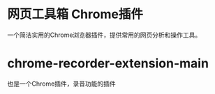 # 网页工具箱 Chrome插件

一个简洁实用的Chrome浏览器插件，提供常用的网页分析和操作工具。

# chrome-recorder-extension-main
也是一个Chrome插件，录音功能的插件
